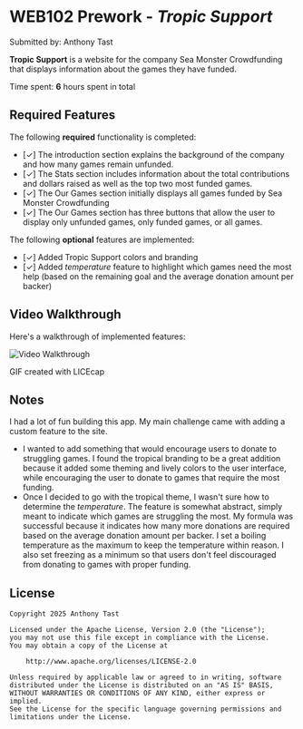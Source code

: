# WEB102 Prework - *Tropic Support*

Submitted by: Anthony Tast

**Tropic Support** is a website for the company Sea Monster Crowdfunding that displays information about the games they have funded.

Time spent: **6** hours spent in total

## Required Features

The following **required** functionality is completed:

* [✓] The introduction section explains the background of the company and how many games remain unfunded.
* [✓] The Stats section includes information about the total contributions and dollars raised as well as the top two most funded games.
* [✓] The Our Games section initially displays all games funded by Sea Monster Crowdfunding
* [✓] The Our Games section has three buttons that allow the user to display only unfunded games, only funded games, or all games.

The following **optional** features are implemented:

* [✓] Added Tropic Support colors and branding
* [✓] Added *temperature* feature to highlight which games need the most help (based on the remaining goal and the average donation amount per backer)

## Video Walkthrough

Here's a walkthrough of implemented features:

<img src='/web102_prework/TropicSupportWeb.gif' title='Video Walkthrough' width='' alt='Video Walkthrough' />

<!-- Replace this with whatever GIF tool you used! -->
GIF created with LICEcap  
<!-- Recommended tools:
[Kap](https://getkap.co/) for macOS
[ScreenToGif](https://www.screentogif.com/) for Windows
[peek](https://github.com/phw/peek) for Linux. -->

## Notes

I had a lot of fun building this app. My main challenge came with adding a custom feature to the site.

* I wanted to add something that would encourage users to donate to struggling games. I found the tropical branding to be a great addition because it added some theming and lively colors to the user interface, while encouraging the user to donate to games that require the most funding.
* Once I decided to go with the tropical theme, I wasn't sure how to determine the *temperature*. The feature is somewhat abstract, simply meant to indicate which games are struggling the most. My formula was successful because it indicates how many more donations are required based on the average donation amount per backer. I set a boiling temperature as the maximum to keep the temperature within reason. I also set freezing as a minimum so that users don't feel discouraged from donating to games with proper funding.

## License

    Copyright 2025 Anthony Tast

    Licensed under the Apache License, Version 2.0 (the "License");
    you may not use this file except in compliance with the License.
    You may obtain a copy of the License at

        http://www.apache.org/licenses/LICENSE-2.0

    Unless required by applicable law or agreed to in writing, software
    distributed under the License is distributed on an "AS IS" BASIS,
    WITHOUT WARRANTIES OR CONDITIONS OF ANY KIND, either express or implied.
    See the License for the specific language governing permissions and
    limitations under the License.

